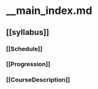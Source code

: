 # __main_index.md

## [[syllabus]]
### [[Schedule]]
### [[Progression]]
### [[CourseDescription]]



